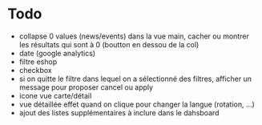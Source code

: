 # Todo

- collapse 0 values (news/events) dans la vue main, cacher ou montrer les résultats qui sont à 0 (boutton en dessou de la col)
- date (google analytics)
- filtre eshop
- checkbox
- si on quitte le filtre dans lequel on a sélectionné des filtres, afficher un message pour proposer cancel ou apply
- icone vue carte/détail
- vue détaillée effet quand on clique pour changer la langue (rotation, ...)
- ajout des listes supplémentaires à inclure dans le dahsboard